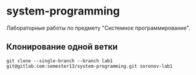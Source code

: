 # system-programming

Лабораторные работы по предмету "Системное программирование". 

## Клонирование одной ветки
`git clone --single-branch --branch lab1 git@gitlab.com:semester13/system-programming.git soronov-lab1`

